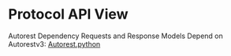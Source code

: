 
# Protocol API View

 Autorest Dependency 
    Requests and Response Models Depend on Autorestv3: [Autorest.python](https://github.com/Azure/autorest.python/tree/prepare_request)
